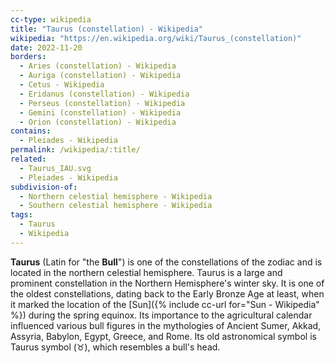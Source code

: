 ```yaml
---
cc-type: wikipedia
title: "Taurus (constellation) - Wikipedia"
wikipedia: "https://en.wikipedia.org/wiki/Taurus_(constellation)"
date: 2022-11-20
borders:
  - Aries (constellation) - Wikipedia
  - Auriga (constellation) - Wikipedia
  - Cetus - Wikipedia
  - Eridanus (constellation) - Wikipedia
  - Perseus (constellation) - Wikipedia
  - Gemini (constellation) - Wikipedia
  - Orion (constellation) - Wikipedia
contains:
  - Pleiades - Wikipedia
permalink: /wikipedia/:title/
related:
  - Taurus_IAU.svg
  - Pleiades - Wikipedia
subdivision-of:
  - Northern celestial hemisphere - Wikipedia
  - Southern celestial hemisphere - Wikipedia
tags:
  - Taurus
  - Wikipedia
---
```

**Taurus** (Latin for "the **Bull**") is one of the constellations of the zodiac and is located in the northern celestial hemisphere. Taurus is a large and prominent constellation in the Northern Hemisphere's winter sky. It is one of the oldest constellations, dating back to the Early Bronze Age at least, when it marked the location of the [Sun]({% include cc-url for="Sun - Wikipedia" %}) during the spring equinox. Its importance to the agricultural calendar influenced various bull figures in the mythologies of Ancient Sumer, Akkad, Assyria, Babylon, Egypt, Greece, and Rome. Its old astronomical symbol is Taurus symbol (♉︎), which resembles a bull's head.
